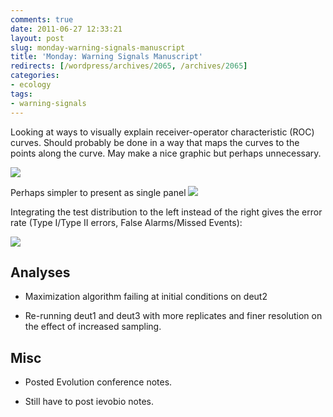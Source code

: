 ```yaml
---
comments: true
date: 2011-06-27 12:33:21
layout: post
slug: monday-warning-signals-manuscript
title: 'Monday: Warning Signals Manuscript'
redirects: [/wordpress/archives/2065, /archives/2065]
categories:
- ecology
tags:
- warning-signals
---
```


Looking at ways to visually explain receiver-operator characteristic (ROC) curves.  Should probably be done in a way that maps the curves to the points along the curve.  May make a nice graphic but perhaps unnecessary.

![]( http://farm7.staticflickr.com/6040/5879279744_ba81455daa_o.png )


Perhaps simpler to present as single panel
![]( http://farm6.staticflickr.com/5116/5878717919_acf1970f31_o.png )


Integrating the test distribution to the left instead of the right gives the error rate (Type I/Type II errors, False Alarms/Missed Events):

![]( http://farm6.staticflickr.com/5315/5878717465_56452ef801_o.png )



## Analyses





	
  * Maximization algorithm failing at initial conditions on deut2

	
  * Re-running deut1 and deut3 with more replicates and finer resolution on the effect of increased sampling.




## Misc





	
  * Posted Evolution conference notes.

	
  * Still have to post ievobio notes.


